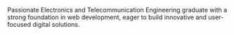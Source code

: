Passionate Electronics and Telecommunication Engineering graduate with a strong foundation in web development, eager to build innovative and user-focused digital solutions.
